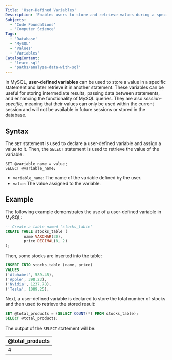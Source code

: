 ```yaml
---
Title: 'User-Defined Variables'
Description: 'Enables users to store and retrieve values during a specific session.'
Subjects:
  - 'Code Foundations'
  - 'Computer Science'
Tags:
  - 'Database'
  - 'MySQL'
  - 'Values'
  - 'Variables'
CatalogContent:
  - 'learn-sql'
  - 'paths/analyze-data-with-sql'
---
```


In MySQL, **user-defined variables** can be used to store a value in a specific statement and later retrieve it in another statement. These variables can be useful for storing intermediate results, passing data between statements, and enhancing the functionality of MySQL queries. They are also _session-specific_, meaning that their values can only be used within the current session and will not be available in future sessions or stored in the database.

## Syntax

The `SET` statement is used to declare a user-defined variable and assign a value to it. Then, the `SELECT` statement is used to retrieve the value of the variable:

```pseudo
SET @variable_name = value;
SELECT @variable_name;
```

- `variable_name`: The name of the variable defined by the user.
- `value`: The value assigned to the variable.

## Example

The following example demonstrates the use of a user-defined variable in MySQL:

```sql
-- Create a table named 'stocks_table'
CREATE TABLE stocks_table (
        name VARCHAR(30),
        price DECIMAL(8, 2)
);
```

Then, some stocks are inserted into the table:

```sql
INSERT INTO stocks_table (name, price)
VALUES
('Alphabet', 589.45),
('Apple', 398.23),
('Nvidia', 1237.78),
('Tesla', 1089.25);
```

Next, a user-defined variable is declared to store the total number of stocks and then used to retrieve the stored result:

```sql
SET @total_products = (SELECT COUNT(*) FROM stocks_table);
SELECT @total_products;
```

The output of the `SELECT` statement will be:

| @total_products |
| --------------- |
| 4               |
